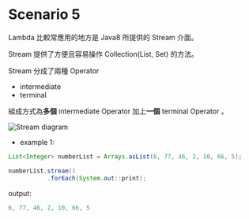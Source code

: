 # Scenario 5

Lambda 比較常應用的地方是 Java8 所提供的 Stream 介面。

Stream 提供了方便且容易操作 Collection(List, Set) 的方法。

Stream 分成了兩種 Operator
- intermediate
- terminal

組成方式為**多個** intermediate Operator 加上**一個** terminal Operator 。

![Stream diagram](https://s29840.pcdn.co/wp-content/uploads/2020/06/238.Java-streams.jpg)


- example 1:

```java
List<Integer> numberList = Arrays.asList(6, 77, 46, 2, 10, 66, 5);

numberList.stream()
           .forEach(System.out::print);
```

output:
```java
6, 77, 46, 2, 10, 66, 5
```
